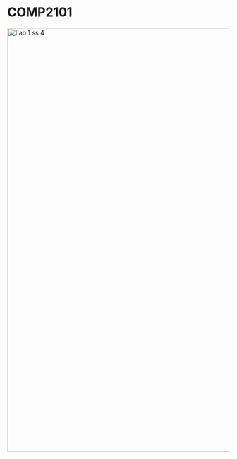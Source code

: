 # COMP2101
<img width="960" alt="Lab 1 ss 4" src="https://user-images.githubusercontent.com/105671733/179266294-59720824-6a4b-4bfa-b5f9-1ab989ecbae9.PNG">
